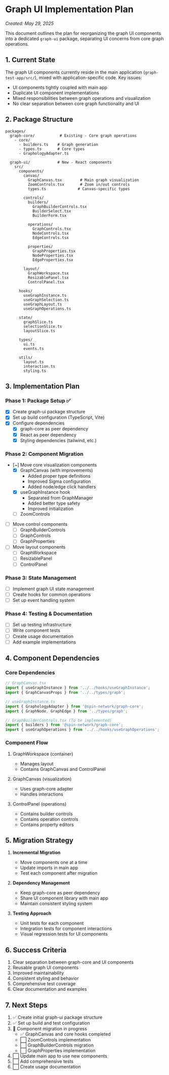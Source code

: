 # Graph UI Implementation Plan

*Created: May 29, 2025*

This document outlines the plan for reorganizing the graph UI components into a dedicated `graph-ui` package, separating UI concerns from core graph operations.

## 1. Current State

The graph UI components currently reside in the main application (`graph-test-app/src/`), mixed with application-specific code. Key issues:

- UI components tightly coupled with main app
- Duplicate UI component implementations
- Mixed responsibilities between graph operations and visualization
- No clear separation between core graph functionality and UI

## 2. Package Structure

```
packages/
  graph-core/           # Existing - Core graph operations
    - core/
      - builders.ts    # Graph generation
      - types.ts       # Core types
      - GraphologyAdapter.ts
      
  graph-ui/            # New - React components
    src/
      components/
        canvas/
          GraphCanvas.tsx        # Main graph visualization
          ZoomControls.tsx       # Zoom in/out controls
          types.ts              # Canvas-specific types
        
        controls/
          builders/
            GraphBuilderControls.tsx
            BuilderSelect.tsx
            BuilderForm.tsx
          
          operations/
            GraphControls.tsx
            NodeControls.tsx
            EdgeControls.tsx
          
          properties/
            GraphProperties.tsx
            NodeProperties.tsx
            EdgeProperties.tsx
            
        layout/
          GraphWorkspace.tsx
          ResizablePanel.tsx
          ControlPanel.tsx
          
      hooks/
        useGraphInstance.ts
        useGraphSelection.ts
        useGraphLayout.ts
        useGraphOperations.ts
        
      state/
        graphSlice.ts
        selectionSlice.ts
        layoutSlice.ts
        
      types/
        ui.ts
        events.ts
        
      utils/
        layout.ts
        interaction.ts
        styling.ts
```

## 3. Implementation Plan

### Phase 1: Package Setup ✅
- [x] Create graph-ui package structure
- [x] Set up build configuration (TypeScript, Vite)
- [x] Configure dependencies
  - [x] graph-core as peer dependency
  - [x] React as peer dependency
  - [x] Styling dependencies (tailwind, etc.)

### Phase 2: Component Migration
- [~] Move core visualization components
  - [x] GraphCanvas (with improvements)
    - Added proper type definitions
    - Improved Sigma configuration
    - Added node/edge click handlers
  - [x] useGraphInstance hook
    - Separated from GraphManager
    - Added better type safety
    - Improved initialization
  - [ ] ZoomControls
- [ ] Move control components
  - [ ] GraphBuilderControls
  - [ ] GraphControls
  - [ ] GraphProperties
- [ ] Move layout components
  - [ ] GraphWorkspace
  - [ ] ResizablePanel
  - [ ] ControlPanel

### Phase 3: State Management
- [ ] Implement graph UI state management
- [ ] Create hooks for common operations
- [ ] Set up event handling system

### Phase 4: Testing & Documentation
- [ ] Set up testing infrastructure
- [ ] Write component tests
- [ ] Create usage documentation
- [ ] Add example implementations

## 4. Component Dependencies

### Core Dependencies
```typescript
// GraphCanvas.tsx
import { useGraphInstance } from '../../hooks/useGraphInstance';
import { GraphCanvasProps } from '../../types/graph';

// useGraphInstance.ts
import { GraphologyAdapter } from '@spin-network/graph-core';
import { GraphNode, GraphEdge } from '../types/graph';

// GraphBuilderControls.tsx (To be implemented)
import { builders } from '@spin-network/graph-core';
import { useGraphOperations } from '../../hooks/useGraphOperations';
```

### Component Flow
1. GraphWorkspace (container)
   - Manages layout
   - Contains GraphCanvas and ControlPanel

2. GraphCanvas (visualization)
   - Uses graph-core adapter
   - Handles interactions

3. ControlPanel (operations)
   - Contains builder controls
   - Contains operation controls
   - Contains property editors

## 5. Migration Strategy

1. **Incremental Migration**
   - Move components one at a time
   - Update imports in main app
   - Test each component after migration

2. **Dependency Management**
   - Keep graph-core as peer dependency
   - Share UI component library with main app
   - Maintain consistent styling system

3. **Testing Approach**
   - Unit tests for each component
   - Integration tests for component interactions
   - Visual regression tests for UI components

## 6. Success Criteria

1. Clear separation between graph-core and UI components
2. Reusable graph UI components
3. Improved maintainability
4. Consistent styling and behavior
5. Comprehensive test coverage
6. Clear documentation and examples

## 7. Next Steps

1. ✅ Create initial graph-ui package structure
2. ✅ Set up build and test configuration
3. 🔄 Component migration in progress
   - ✅ GraphCanvas and core hooks completed
   - ⬜ ZoomControls implementation
   - ⬜ GraphBuilderControls migration
   - ⬜ GraphProperties implementation
4. ⬜ Update main app to use new components
5. ⬜ Add comprehensive tests
6. ⬜ Create usage documentation